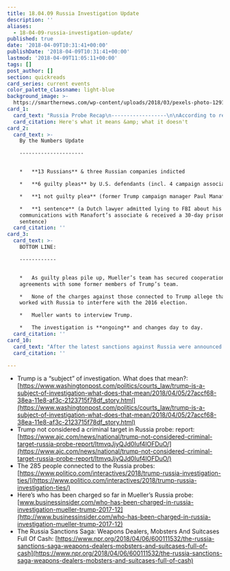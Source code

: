 ```yaml
---
title: 18.04.09 Russia Investigation Update
description: ''
aliases:
  - 18-04-09-russia-investigation-update/
published: true
date: '2018-04-09T10:31:41+00:00'
publishDate: '2018-04-09T10:31:41+00:00'
lastmod: '2018-04-09T11:05:11+00:00'
tags: []
post_author: []
section: quickreads
card_series: current events
color_palette_classname: light-blue
background_image: >-
  https://smarthernews.com/wp-content/uploads/2018/03/pexels-photo-129112-360x360.jpeg
card_1:
  card_text: "Russia Probe Recap\n------------------\n\nAccording to reports, Robert Mueller’sA Special Counsel team considers President Trump to be a subject a\x14 not a criminal targeta\x14 in the Russian election interference investigation.\n\nHere's what it means & what it doesn't"
  card_citation: Here's what it means &amp; what it doesn't
card_2:
  card_text: >-
    By the Numbers Update

    ---------------------


    *   **13 Russians** & three Russian companies indicted

    *   **6 guilty pleas** by U.S. defendants (incl. 4 campaign associates)

    *   **1 not guilty plea** (former Trump campaign manager Paul Manafort)

    *   **1 sentence** (a Dutch lawyer admitted lying to FBI about his
    communications with Manafort’s associate & received a 30-day prison
    sentence)
  card_citation: ''
card_3:
  card_text: >-
    BOTTOM LINE:

    ------------


    *   As guilty pleas pile up, Mueller’s team has secured cooperation
    agreements with some former members of Trump’s team.

    *   None of the charges against those connected to Trump allege that they
    worked with Russia to interfere with the 2016 election.

    *   Mueller wants to interview Trump.

    *   The investigation is **ongoing** and changes day to day.
  card_citation: ''
card_10:
  card_text: "After the latest sanctions against Russia were announced on Friday, White House Press Sec. Sarah Sanders told reporters: as the President has said, he wants to have a good relationship with Russia, but that’s going to depend on some of the actions by the Russians.\n\n[view sources](https://smarthernews.com/18-04-09-russia-investigation-update/)"
  card_citation: ''

---
```

*   Trump is a “subject” of investigation. What does that mean?: [https://www.washingtonpost.com/politics/courts_law/trump-is-a-subject-of-investigation-what-does-that-mean/2018/04/05/27accf68-38ea-11e8-af3c-2123715f78df_story.html](https://www.washingtonpost.com/politics/courts_law/trump-is-a-subject-of-investigation-what-does-that-mean/2018/04/05/27accf68-38ea-11e8-af3c-2123715f78df_story.html)
*   Trump not considered a criminal target in Russia probe: report: [https://www.ajc.com/news/national/trump-not-considered-criminal-target-russia-probe-report/ItmvqJjyQJd0Iuf4lOFDuO/](https://www.ajc.com/news/national/trump-not-considered-criminal-target-russia-probe-report/ItmvqJjyQJd0Iuf4lOFDuO/)
*   The 285 people connected to the Russia probes: [https://www.politico.com/interactives/2018/trump-russia-investigation-ties/](https://www.politico.com/interactives/2018/trump-russia-investigation-ties/)
*   Here’s who has been charged so far in Mueller’s Russia probe: [www.businessinsider.com/who-has-been-charged-in-russia-investigation-mueller-trump-2017-12](http://www.businessinsider.com/who-has-been-charged-in-russia-investigation-mueller-trump-2017-12)
*   The Russia Sanctions Saga: Weapons Dealers, Mobsters And Suitcases Full Of Cash: [https://www.npr.org/2018/04/06/600111532/the-russia-sanctions-saga-weapons-dealers-mobsters-and-suitcases-full-of-cash](https://www.npr.org/2018/04/06/600111532/the-russia-sanctions-saga-weapons-dealers-mobsters-and-suitcases-full-of-cash)